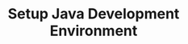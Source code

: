 ---
id: setup-java-development-environment
title: Setup Java Development Environment
sidebar_label: Setup Java Development Environment
sidebar_position: 3
tags: [java, setup java development environment]
description: In this tutorial, you will learn how to set up a Java development environment on your computer.
---